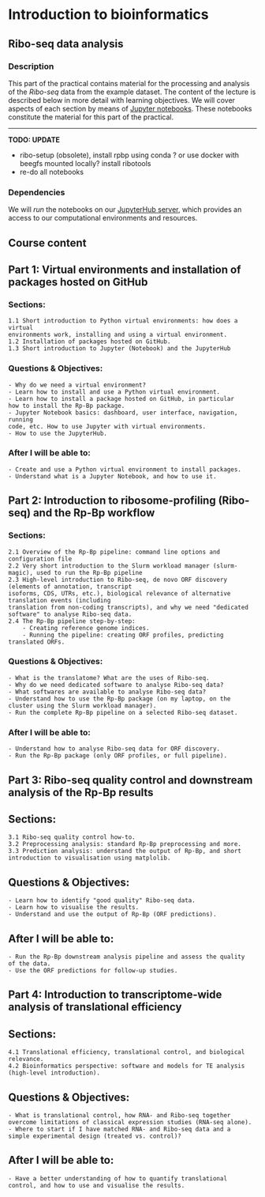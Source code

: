 # Introduction to bioinformatics

## Ribo-seq data analysis

### Description

This part of the practical contains material for the processing and analysis of the *Ribo-seq* data from the example dataset.
The content of the lecture is described below in more detail with learning objectives. We will cover aspects of each section by means of
[Jupyter notebooks](https://jupyter.org/). These notebooks constitute the material for this part of the practical.

---

**TODO: UPDATE**

- ribo-setup (obsolete), install rpbp using conda ? or use docker with beegfs mounted locally? install ribotools
- re-do all notebooks

### Dependencies

We will *run* the notebooks on our [JupyterHub server](https://jupyter.internal), which provides an access to our computational environments and resources.
    
## Course content

## Part 1: Virtual environments and installation of packages hosted on GitHub

### Sections:
    1.1 Short introduction to Python virtual environments: how does a virtual
    environments work, installing and using a virtual environment.
    1.2 Installation of packages hosted on GitHub.
    1.3 Short introduction to Jupyter (Notebook) and the JupyterHub

### Questions & Objectives:
    - Why do we need a virtual environment?
    - Learn how to install and use a Python virtual environment.
    - Learn how to install a package hosted on GitHub, in particular 
    how to install the Rp-Bp package.
    - Jupyter Notebook basics: dashboard, user interface, navigation, running
    code, etc. How to use Jupyter with virtual environments.
    - How to use the JupyterHub.
### After I will be able to:
    - Create and use a Python virtual environment to install packages.
    - Understand what is a Jupyter Notebook, and how to use it.

    
## Part 2: Introduction to ribosome-profiling (Ribo-seq) and the Rp-Bp workflow

### Sections:
    2.1 Overview of the Rp-Bp pipeline: command line options and configuration file
    2.2 Very short introduction to the Slurm workload manager (slurm-magic), used to run the Rp-Bp pipeline
    2.3 High-level introduction to Ribo-seq, de novo ORF discovery (elements of annotation, transcript 
    isoforms, CDS, UTRs, etc.), biological relevance of alternative translation events (including 
    translation from non-coding transcripts), and why we need "dedicated software" to analyse Ribo-seq data.
    2.4 The Rp-Bp pipeline step-by-step:
        - Creating reference genome indices.
        - Running the pipeline: creating ORF profiles, predicting translated ORFs.

### Questions & Objectives:
    - What is the translatome? What are the uses of Ribo-seq.
    - Why do we need dedicated software to analyse Ribo-seq data?
    - What softwares are available to analyse Ribo-seq data?
    - Understand how to use the Rp-Bp package (on my laptop, on the cluster using the Slurm workload manager).
    - Run the complete Rp-Bp pipeline on a selected Ribo-seq dataset.

### After I will be able to:
    - Understand how to analyse Ribo-seq data for ORF discovery.
    - Run the Rp-Bp package (only ORF profiles, or full pipeline).
    
    
## Part 3: Ribo-seq quality control and downstream analysis of the Rp-Bp results

## Sections:
    3.1 Ribo-seq quality control how-to.
    3.2 Preprocessing analysis: standard Rp-Bp preprocessing and more.
    3.3 Prediction analysis: understand the output of Rp-Bp, and short introduction to visualisation using matplolib.

## Questions & Objectives:
    - Learn how to identify "good quality" Ribo-seq data.
    - Learn how to visualise the results.
    - Understand and use the output of Rp-Bp (ORF predictions).

## After I will be able to:
    - Run the Rp-Bp downstream analysis pipeline and assess the quality
    of the data.
    - Use the ORF predictions for follow-up studies.
    
    
## Part 4: Introduction to transcriptome-wide analysis of translational efficiency

## Sections:
    4.1 Translational efficiency, translational control, and biological
    relevance.
    4.2 Bioinformatics perspective: software and models for TE analysis 
    (high-level introduction).

## Questions & Objectives:
    - What is translational control, how RNA- and Ribo-seq together 
    overcome limitations of classical expression studies (RNA-seq alone).
    - Where to start if I have matched RNA- and Ribo-seq data and a 
    simple experimental design (treated vs. control)?

## After I will be able to:
    - Have a better understanding of how to quantify translational
    control, and how to use and visualise the results. 

    
